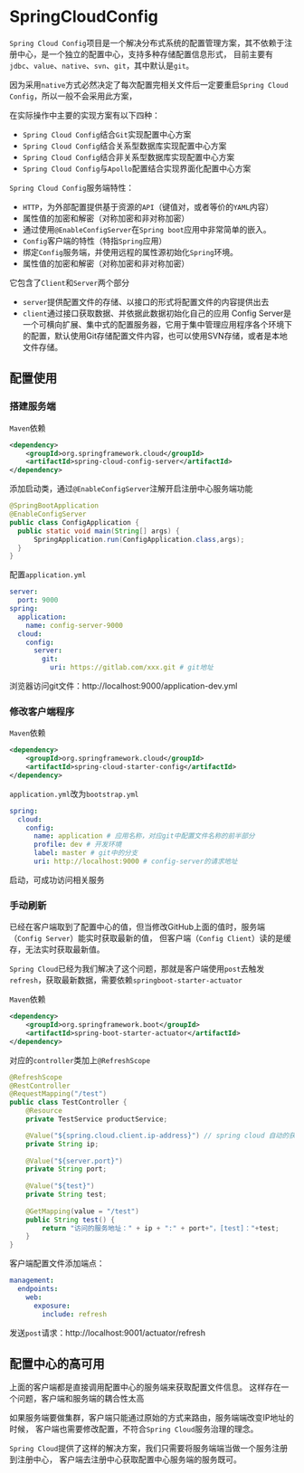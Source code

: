 # SpringCloudConfig
`Spring Cloud Config`项目是一个解决分布式系统的配置管理方案，其不依赖于注册中心，是一个独立的配置中心，支持多种存储配置信息形式，
目前主要有`jdbc`、`value`、`native`、`svn`、`git`，其中默认是`git`。

因为采用`native`方式必然决定了每次配置完相关文件后一定要重启`Spring Cloud Config`，所以一般不会采用此方案，

在实际操作中主要的实现方案有以下四种：
- `Spring Cloud Config`结合`Git`实现配置中心方案
- `Spring Cloud Config`结合关系型数据库实现配置中心方案
- `Spring Cloud Config`结合非关系型数据库实现配置中心方案
- `Spring Cloud Config`与`Apollo`配置结合实现界面化配置中心方案

`Spring Cloud Config`服务端特性：
- `HTTP`，为外部配置提供基于资源的`API`（键值对，或者等价的`YAML`内容）
- 属性值的加密和解密（对称加密和非对称加密）
- 通过使用`@EnableConfigServer`在`Spring boot`应用中非常简单的嵌入。
- `Config`客户端的特性（特指`Spring`应用）
- 绑定`Config`服务端，并使用远程的属性源初始化`Spring`环境。
- 属性值的加密和解密（对称加密和非对称加密）

它包含了`Client`和`Server`两个部分
- `server`提供配置文件的存储、以接口的形式将配置文件的内容提供出去
- `client`通过接口获取数据、并依据此数据初始化自己的应用
  Config Server是一个可横向扩展、集中式的配置服务器，它用于集中管理应用程序各个环境下的配置，默认使用Git存储配置文件内容，也可以使用SVN存储，或者是本地文件存储。

## 配置使用

### 搭建服务端

`Maven`依赖
```xml
<dependency>
    <groupId>org.springframework.cloud</groupId>
    <artifactId>spring-cloud-config-server</artifactId>
</dependency>
```

添加启动类，通过`@EnableConfigServer`注解开启注册中心服务端功能
```java
@SpringBootApplication
@EnableConfigServer
public class ConfigApplication {
  public static void main(String[] args) {
      SpringApplication.run(ConfigApplication.class,args);
  }
}
```

配置`application.yml`
```yaml
server:
  port: 9000
spring:
  application:
    name: config-server-9000
  cloud:
    config:
      server:
        git:
          uri: https://gitlab.com/xxx.git # git地址
```
浏览器访问git文件：http://localhost:9000/application-dev.yml

### 修改客户端程序

`Maven`依赖
```xml
<dependency>
    <groupId>org.springframework.cloud</groupId>
    <artifactId>spring-cloud-starter-config</artifactId>
</dependency>
```

`application.yml`改为`bootstrap.yml`
```yaml
spring:
  cloud:
    config:
      name: application # 应用名称，对应git中配置文件名称的前半部分
      profile: dev # 开发环境
      label: master # git中的分支
      uri: http://localhost:9000 # config-server的请求地址
```

启动，可成功访问相关服务

### 手动刷新

已经在客户端取到了配置中心的值，但当修改GitHub上面的值时，服务端（`Config Server`）能实时获取最新的值，
但客户端（`Config Client`）读的是缓存，无法实时获取最新值。

`Spring Cloud`已经为我们解决了这个问题，那就是客户端使用`post`去触发`refresh`，获取最新数据，需要依赖`springboot-starter-actuator`

`Maven`依赖
```xml
<dependency>
    <groupId>org.springframework.boot</groupId>
    <artifactId>spring-boot-starter-actuator</artifactId>
</dependency>
```

对应的`controller`类加上`@RefreshScope`

```java
@RefreshScope
@RestController
@RequestMapping("/test")
public class TestController {
    @Resource
    private TestService productService;

    @Value("${spring.cloud.client.ip-address}") // spring cloud 自动的获取当前应用的ip地址
    private String ip;
  
    @Value("${server.port}")
    private String port;
  
    @Value("${test}")
    private String test;
  
    @GetMapping(value = "/test")
    public String test() {
        return "访问的服务地址：" + ip + ":" + port+"，[test]："+test;
    }
}
```

客户端配置文件添加端点：
```yaml
management:
  endpoints:
    web:
      exposure:
        include: refresh
```

发送`post`请求：http://localhost:9001/actuator/refresh

## 配置中心的高可用

上面的客户端都是直接调用配置中心的服务端来获取配置文件信息。
这样存在一个问题，客户端和服务端的耦合性太高

如果服务端要做集群，客户端只能通过原始的方式来路由，服务端端改变IP地址的时候，
客户端也需要修改配置，不符合`Spring Cloud`服务治理的理念。

`Spring Cloud`提供了这样的解决方案，我们只需要将服务端端当做一个服务注册到注册中心，
客户端去注册中心获取配置中心服务端的服务既可。
